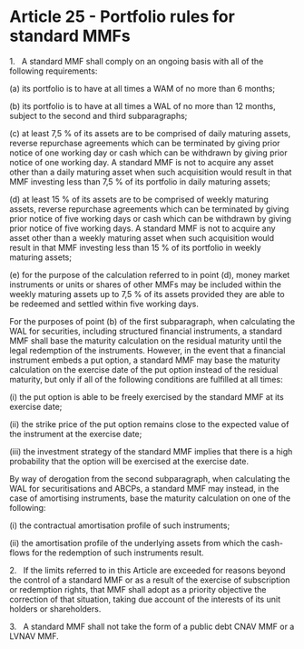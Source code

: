 # Article 25 - Portfolio rules for standard MMFs


1.   A standard MMF shall comply on an ongoing basis with all of the following requirements:

(a) its portfolio is to have at all times a WAM of no more than 6 months;

(b) its portfolio is to have at all times a WAL of no more than 12 months, subject to the second and third subparagraphs;

(c) at least 7,5 % of its assets are to be comprised of daily maturing assets, reverse repurchase agreements which can be terminated by giving prior notice of one working day or cash which can be withdrawn by giving prior notice of one working day. A standard MMF is not to acquire any asset other than a daily maturing asset when such acquisition would result in that MMF investing less than 7,5 % of its portfolio in daily maturing assets;

(d) at least 15 % of its assets are to be comprised of weekly maturing assets, reverse repurchase agreements which can be terminated by giving prior notice of five working days or cash which can be withdrawn by giving prior notice of five working days. A standard MMF is not to acquire any asset other than a weekly maturing asset when such acquisition would result in that MMF investing less than 15 % of its portfolio in weekly maturing assets;

(e) for the purpose of the calculation referred to in point (d), money market instruments or units or shares of other MMFs may be included within the weekly maturing assets up to 7,5 % of its assets provided they are able to be redeemed and settled within five working days.

For the purposes of point (b) of the first subparagraph, when calculating the WAL for securities, including structured financial instruments, a standard MMF shall base the maturity calculation on the residual maturity until the legal redemption of the instruments. However, in the event that a financial instrument embeds a put option, a standard MMF may base the maturity calculation on the exercise date of the put option instead of the residual maturity, but only if all of the following conditions are fulfilled at all times:

(i) the put option is able to be freely exercised by the standard MMF at its exercise date;

(ii) the strike price of the put option remains close to the expected value of the instrument at the exercise date;

(iii) the investment strategy of the standard MMF implies that there is a high probability that the option will be exercised at the exercise date.

By way of derogation from the second subparagraph, when calculating the WAL for securitisations and ABCPs, a standard MMF may instead, in the case of amortising instruments, base the maturity calculation on one of the following:

(i) the contractual amortisation profile of such instruments;

(ii) the amortisation profile of the underlying assets from which the cash-flows for the redemption of such instruments result.

2.   If the limits referred to in this Article are exceeded for reasons beyond the control of a standard MMF or as a result of the exercise of subscription or redemption rights, that MMF shall adopt as a priority objective the correction of that situation, taking due account of the interests of its unit holders or shareholders.

3.   A standard MMF shall not take the form of a public debt CNAV MMF or a LVNAV MMF.
